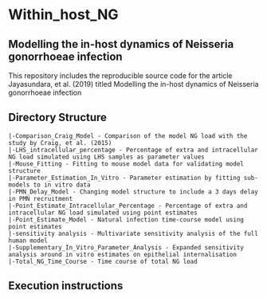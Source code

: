 # Within_host_NG
## Modelling the in-host dynamics of Neisseria gonorrhoeae infection

This repository includes the reproducible source code for the article Jayasundara, et al. (2019) titled Modelling the in-host dynamics of Neisseria gonorrhoeae infection
## Directory Structure
```
|-Comparison_Craig_Model - Comparison of the model NG load with the study by Craig, et al. (2015)
|-LHS_intracellular_percentage - Percentage of extra and intracellular NG load simulated using LHS samples as parameter values
|-Mouse_Fitting - Fitting to mouse model data for validating model structure
|-Parameter_Estimation_In_Vitro - Parameter estimation by fitting sub-models to in vitro data
|-PMN_Delay_Model - Changing model structure to include a 3 days delay in PMN recruitment
|-Point_Estimate_Intracellular_Percentage - Percentage of extra and intracellular NG load simulated using point estimates
|-Point_Estimate_Model - Natural infection time-course model using point estimates
|-sensitivity analysis - Multivariate sensitivity analysis of the full human model 
|-Supplementary_In_Vitro_Parameter_Analysis - Expanded sensitivity analysis around in vitro estimates on epithelial internalisation 
|-Total_NG_Time_Course - Time course of total NG load
```
## Execution instructions
